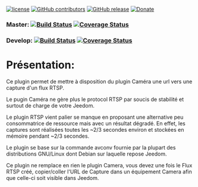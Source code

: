 
[![license](https://img.shields.io/github/license/NextDom/plugin-RTSP.svg)](./LICENSE) [![GitHub contributors](https://img.shields.io/github/contributors/NextDom/plugin-RTSP.svg)](../../graphs/contributors) [![GitHub release](https://img.shields.io/github/release/NextDom/plugin-RTSP.svg)](../../releases) [![Donate](https://img.shields.io/badge/Donate-PayPal-green.svg)](https://www.paypal.me/slobberbone)

### Master: [![Build Status](https://travis-ci.org/NextDom/plugin-RTSP.svg?branch=master)](https://travis-ci.org/NextDom/plugin-RTSP)  [![Coverage Status](https://coveralls.io/repos/github/NextDom/plugin-RTSP/badge.svg?branch=master)](https://coveralls.io/github/NextDom/plugin-RTSP?branch=master)

### Develop: [![Build Status](https://travis-ci.org/NextDom/plugin-RTSP.svg?branch=develop)](https://travis-ci.org/NextDom/plugin-RTSP)  [![Coverage Status](https://coveralls.io/repos/github/NextDom/plugin-RTSP/badge.svg?branch=develop)](https://coveralls.io/github/NextDom/plugin-RTSP?branch=develop)

# Présentation:

Ce plugin permet de mettre à disposition du plugin Caméra une url vers une capture d'un flux RTSP.

Le pugin Caméra ne gère plus le protocol RTSP par soucis de stabilité et surtout de charge de votre Jeedom.

Le plugin RTSP vient palier se manque en proposant une alternative peu consommatrice de ressource mais avec un résultat dégradé. En effet, les captures sont réalisées toutes les ~2/3 secondes environ et stockées en mémoire pendant ~2/3 secondes.

Le plugin se base sur la commande avconv fournie par la plupart des distributions GNU/Linux dont Debian sur laquelle repose Jeedom.

Ce plugin ne remplace en rien le plugin Camera, vous devez une fois le Flux RTSP créé, copier/coller l'URL de Capture dans un équipement Camera afin que celle-ci soit visible dans Jeedom.
